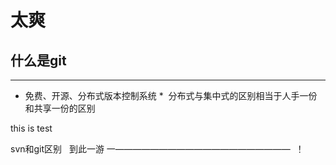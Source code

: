 # 太爽
## 什么是git
----
*   免费、开源、分布式版本控制系统
*  分布式与集中式的区别相当于人手一份和共享一份的区别



this is test

svn和git区别
 
到此一游 一————————————————————
 ！
 
